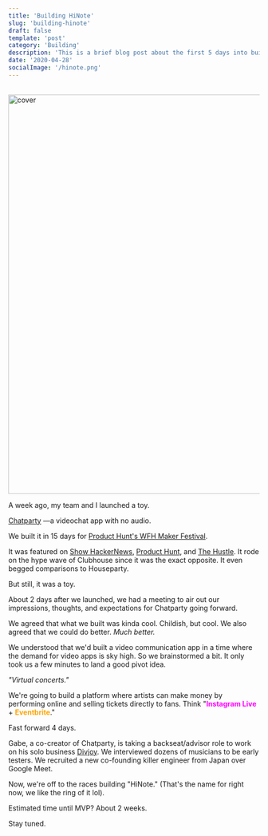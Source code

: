 ```yaml
---
title: 'Building HiNote'
slug: 'building-hinote'
draft: false
template: 'post'
category: 'Building'
description: 'This is a brief blog post about the first 5 days into building HiNote'
date: '2020-04-28'
socialImage: '/hinote.png'
---
```


<br />
<img src="/hinote.png" alt="cover" border="0" width="800">

<br />

A week ago, my team and I launched a toy.

[Chatparty](https://chatparty.co) —a videochat app with no audio.

We built it in 15 days for [Product Hunt's WFH Maker Festival](https://www.producthunt.com/makers-festival/wfh).

It was featured on [Show HackerNews](https://news.ycombinator.com/item?id=22916158), [Product Hunt](https://www.producthunt.com/posts/chatparty), and [The Hustle](https://thehustle.co/04212020-silicon-valley-clubhouse/). It rode on the hype wave of Clubhouse since it was the exact opposite. It even begged comparisons to Houseparty.

But still, it was a toy.

About 2 days after we launched, we had a meeting to air out our impressions, thoughts, and expectations for Chatparty going forward.

We agreed that what we built was kinda cool. Childish, but cool. We also agreed that we could do better. _Much better._

We understood that we'd built a video communication app in a time where the demand for video apps is sky high. So we brainstormed a bit. It only took us a few minutes to land a good pivot idea.

_"Virtual concerts."_

We're going to build a platform where artists can make money by performing online and selling tickets directly to fans. Think "<span style="color:magenta">**Instagram Live**</span> + <span style="color:orange">**Eventbrite**</span>."

Fast forward 4 days.

Gabe, a co-creator of Chatparty, is taking a backseat/advisor role to work on his solo business [Divjoy](https://divjoy.com/). We interviewed dozens of musicians to be early testers. We recruited a new co-founding killer engineer from Japan over Google Meet.

Now, we're off to the races building "HiNote." (That's the name for right now, we like the ring of it lol).

Estimated time until MVP? About 2 weeks.

Stay tuned.
